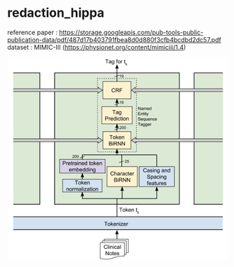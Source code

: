 # redaction_hippa

reference paper : https://storage.googleapis.com/pub-tools-public-publication-data/pdf/487d17b403791fbea8d0d880f3cfb4bcdbd2dc57.pdf <br>
dataset : MIMIC-III (https://physionet.org/content/mimiciii/1.4)

![architecture](readme/img.png)
